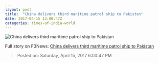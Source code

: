 ```yaml
---
layout: post
title:  "China delivers third maritime patrol ship to Pakistan"
date: 2017-04-15 13:00:47Z
categories: times-of-india-world
---
```


![China delivers third maritime patrol ship to Pakistan](http://timesofindia.indiatimes.com/photo/58195841.cms?91824)




Full story on F3News: [China delivers third maritime patrol ship to Pakistan](http://www.f3nws.com/n/fSC2FH)

> Posted on: Saturday, April 15, 2017 6:00:47 PM
